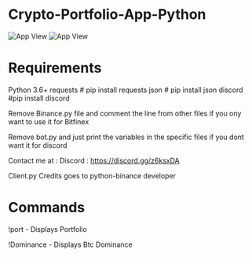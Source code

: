 # Crypto-Portfolio-App-Python

![App View](https://i.imgur.com/S4UHrq5.png)
![App View](https://i.imgur.com/tLW7Kj4.png)

# Requirements
Python 3.6+
requests  # pip install requests
json  # pip install json
discord #pip install discord

Remove Binance.py file and comment the line from other files if you ony want to use it for Bitfinex

Remove bot.py and just print the variables in the specific files if you dont want it for discord

Contact me at : Discord : https://discord.gg/z6ksxDA

Client.py Credits goes to python-binance developer

# Commands
!port - Displays Portfolio

!Dominance - Displays Btc Dominance

